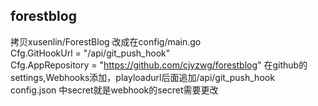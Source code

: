 ## forestblog
拷贝xusenlin/ForestBlog
改成在config/main.go  
Cfg.GitHookUrl = "/api/git_push_hook"  
Cfg.AppRepository = "https://github.com/cjyzwg/forestblog"
在github的settings,Webhooks添加，playloadurl后面追加/api/git_push_hook  
config.json 中secret就是webhook的secret需要更改

